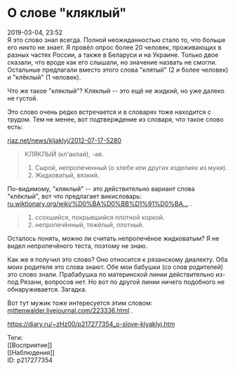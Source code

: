 О слове "кляклый"
==================

   
 2019-03-04, 23:52   
  Я это слово знал всегда. Полной неожиданностью стало то, что больше его никто не знает. Я провёл опрос более 20 человек, проживающих в разных частях России, а также в Беларуси и на Украине. Только двое сказали, что вроде как его слышали, но значение назвать не смогли. Остальные предлагали вместо этого слова "клятый" (2 и более человек) и "клёклый" (1 человек).   
   
 Что же такое "кляклый"? Кляклый -- это ещё не жидкий, но уже далеко не густой.   
   
 Это слово очень редко встречается и в словарях тоже находится с трудом. Тем не менее, вот подтверждение из словаря, что такое слово есть:   
   
  [rjaz.net/news/kljaklyj/2012-07-17-5280](http://rjaz.net/news/kljaklyj/2012-07-17-5280)    
   
 
>  КЛЯКЛЫЙ (кл'аклай), -ая.   
>  1. Сырой, непропеченный (о хлебе или других изделиях из муки).   
>  2. Жидковатый, вязкий. 

   
 По-видимому, "кляклый" -- это действительно вариант слова "клёклый", вот что предлагает викисловарь:  [ru.wiktionary.org/wiki/%D0%BA%D0%BB%D1%91%D0%BA...](https://ru.wiktionary.org/wiki/%D0%BA%D0%BB%D1%91%D0%BA%D0%BB%D1%8B%D0%B9)  .   
   
 
>  1. ссохшийся, покрывшийся плотной коркой.   
>  2. непропечённый, тяжёлый, плотный. 

   
 Осталось понять, можно ли считать непропечёное жидковатым? Я не видел непропечёного теста, поэтому не знаю.   
   
 Как же я получил это слово? Оно относится к рязанскому диалекту. Оба моих родителя это слова знают. Обе мои бабушки (со слов родителей) это слово знали. Прабабушка по материнской линии действительно из-под Рязани, вопросов нет. Но вот по другой линии ничего подобного не обнаруживается. Загадка.   
   
 Вот тут мужик тоже интересуется этим словом:  [mittenwalder.livejournal.com/223336.html](https://mittenwalder.livejournal.com/223336.html)  .   
    
 <https://diary.ru/~zHz00/p217277354_o-slove-klyaklyj.htm>   
   
 Теги:   
 [[Восприятие]]   
 [[Наблюдения]]   
 ID: p217277354